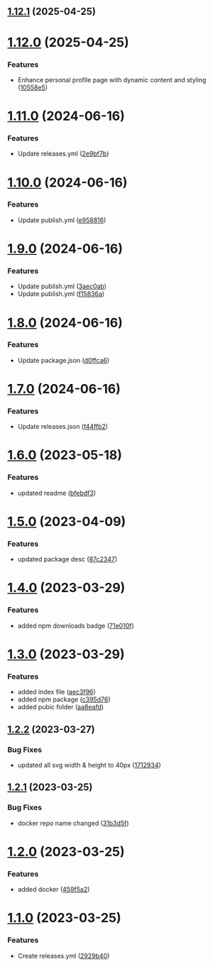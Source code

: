 ## [1.12.1](https://github.com/manthanank/manthanank/compare/v1.12.0...v1.12.1) (2025-04-25)



# [1.12.0](https://github.com/manthanank/manthanank/compare/v1.11.0...v1.12.0) (2025-04-25)


### Features

* Enhance personal profile page with dynamic content and styling ([10558e5](https://github.com/manthanank/manthanank/commit/10558e5057ac90112e9c33cd927922703a213b20))



# [1.11.0](https://github.com/manthanank/manthanank/compare/v1.10.0...v1.11.0) (2024-06-16)


### Features

* Update releases.yml ([2e9bf7b](https://github.com/manthanank/manthanank/commit/2e9bf7b7cf882812dcc0dd9fbd04d8fd8b4d29c4))



# [1.10.0](https://github.com/manthanank/manthanank/compare/v1.9.0...v1.10.0) (2024-06-16)


### Features

* Update publish.yml ([e958816](https://github.com/manthanank/manthanank/commit/e9588165aecf3bf26e428a9f61919959abbd2f75))



# [1.9.0](https://github.com/manthanank/manthanank/compare/v1.8.0...v1.9.0) (2024-06-16)


### Features

* Update publish.yml ([3aec0ab](https://github.com/manthanank/manthanank/commit/3aec0ab6b07bb6fe0ca213a858cfe0f260ce8f62))
* Update publish.yml ([f15836a](https://github.com/manthanank/manthanank/commit/f15836af2227cf095b14e3b70a6c13dbca4af66a))



# [1.8.0](https://github.com/manthanank/manthanank/compare/v1.7.0...v1.8.0) (2024-06-16)


### Features

* Update package.json ([d0ffca6](https://github.com/manthanank/manthanank/commit/d0ffca6e5a4a49b91b6c41b6b6c0f7d75219e97f))



# [1.7.0](https://github.com/manthanank/manthanank/compare/v1.6.0...v1.7.0) (2024-06-16)


### Features

* Update releases.json ([f44ffb2](https://github.com/manthanank/manthanank/commit/f44ffb2b15193dd0fa5a44a1f886655e3e03c68a))



# [1.6.0](https://github.com/manthanank/manthanank/compare/v1.5.0...v1.6.0) (2023-05-18)


### Features

* updated readme ([bfebdf3](https://github.com/manthanank/manthanank/commit/bfebdf325429d02261974e6451efb37401ea4b0f))



# [1.5.0](https://github.com/manthanank/manthanank/compare/v1.4.0...v1.5.0) (2023-04-09)


### Features

* updated package desc ([87c2347](https://github.com/manthanank/manthanank/commit/87c2347608b3c31497fa464c652256b1c943818b))



# [1.4.0](https://github.com/manthanank/manthanank/compare/v1.3.0...v1.4.0) (2023-03-29)


### Features

* added npm downloads badge ([71e010f](https://github.com/manthanank/manthanank/commit/71e010f1de4a390e25ebef063fb8e83009219b7b))



# [1.3.0](https://github.com/manthanank/manthanank/compare/v1.2.2...v1.3.0) (2023-03-29)


### Features

* added index file ([aec3f96](https://github.com/manthanank/manthanank/commit/aec3f962e7a906b0d3deba6176279fc31166bbd9))
* added npm package ([c395d76](https://github.com/manthanank/manthanank/commit/c395d7699aee1c74d8a49302c2cf35c194562496))
* added pubic folder ([aa8eafd](https://github.com/manthanank/manthanank/commit/aa8eafdc21a02abf162af4c6ad8ef40e333a5451))



## [1.2.2](https://github.com/manthanank/manthanank/compare/v1.2.1...v1.2.2) (2023-03-27)


### Bug Fixes

* updated all svg width & height to 40px ([1712934](https://github.com/manthanank/manthanank/commit/1712934c2108eba108e4eb10836fd0845e76d91e))



## [1.2.1](https://github.com/manthanank/manthanank/compare/v1.2.0...v1.2.1) (2023-03-25)


### Bug Fixes

* docker repo name changed ([31b3d5f](https://github.com/manthanank/manthanank/commit/31b3d5fb3bab79fbcdb8c6f892c65e97ede330b8))



# [1.2.0](https://github.com/manthanank/manthanank/compare/v1.1.0...v1.2.0) (2023-03-25)


### Features

* added docker ([459f5a2](https://github.com/manthanank/manthanank/commit/459f5a2bfcd5c541cf79d699bdecfa5e2abe1953))



# [1.1.0](https://github.com/manthanank/manthanank/compare/2929b40552bd74303bed54b700ecf7d07d2da1ac...v1.1.0) (2023-03-25)


### Features

* Create releases.yml ([2929b40](https://github.com/manthanank/manthanank/commit/2929b40552bd74303bed54b700ecf7d07d2da1ac))



